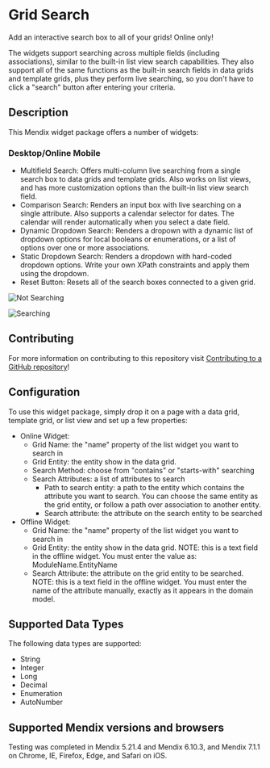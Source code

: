 # Grid Search

Add an interactive search box to all of your grids! Online only!

The  widgets support searching across multiple fields (including associations), similar to the built-in list view search capabilities. They also support all of the same functions as the built-in search fields in data grids and template grids, plus they perform live searching, so you don't have to click a "search" button after entering your criteria.

## Description

This Mendix widget package offers a number of widgets:

### Desktop/Online Mobile
 - Multifield Search: Offers multi-column live searching from a single search box to data grids and template grids. Also works on list views, and has more customization options than the built-in list view search field.
 - Comparison Search: Renders an input box with live searching on a single attribute. Also supports a calendar selector for dates. The calendar will render automatically when you select a date field.
 - Dynamic Dropdown Search: Renders a dropown with a dynamic list of dropdown options for local booleans or enumerations, or a list of options over one or more associations.
 - Static Dropdown Search: Renders a dropdown with hard-coded dropdown options. Write your own XPath constraints and apply them using the dropdown.
 - Reset Button: Resets all of the search boxes connected to a given grid. 
 
![Not Searching](https://github.com/tieniber/GridSearch/blob/master/assets/DG_Normal.png)

![Searching](https://github.com/tieniber/GridSearch/blob/master/assets/DG_Searching.png)

## Contributing

For more information on contributing to this repository visit [Contributing to a GitHub repository](https://world.mendix.com/display/howto50/Contributing+to+a+GitHub+repository)!

## Configuration

To use this widget package, simply drop it on a page with a data grid, template grid, or list view and set up a few properties:

* Online Widget:
   * Grid Name: the "name" property of the list widget you want to search in
   * Grid Entity: the entity show in the data grid.
   * Search Method: choose from "contains" or "starts-with" searching
   * Search Attributes: a list of attributes to search
      * Path to search entity: a path to the entity which contains the attribute you want to search. You can choose the same entity as the grid entity, or follow a path over association to another entity.
      * Search attribute: the attribute on the search entity to be searched
* Offline Widget:
   * Grid Name: the "name" property of the list widget you want to search in
   * Grid Entity: the entity show in the data grid. NOTE: this is a text field in the offline widget. You must enter the value as: ModuleName.EntityName
   * Search Attribute: the attribute on the grid entity to be searched. NOTE: this is a text field in the offline widget. You must enter the name of the attribute manually, exactly as it appears in the domain model.

## Supported Data Types

The following data types are supported:
 - String
 - Integer
 - Long
 - Decimal
 - Enumeration
 - AutoNumber

## Supported Mendix versions and browsers

Testing was completed in Mendix 5.21.4 and Mendix 6.10.3, and Mendix 7.1.1 on Chrome, IE, Firefox, Edge, and Safari on iOS.
